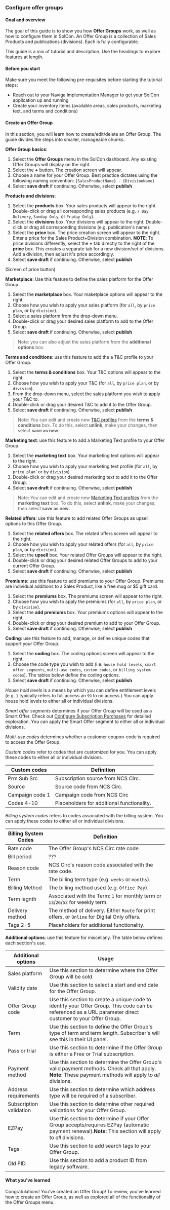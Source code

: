 ### Configure offer groups

#### Goal and overview

The goal of this guide is to show you how **Offer Groups** work, as well as how to configure them in SolCon. An Offer Group is a collection of Sales Products and publications (divisions). Each is fully configurable.

This guide is a mix of tutorial and description. Use the headings to explore features at length.

#### Before you start

Make sure you meet the following pre-requisites before starting the tutorial steps:

* Reach out to your Naviga Implementation Manager to get your SolCon application up and running
* Create your inventory items (available areas, sales products, marketing text, and terms and conditions)

#### Create an Offer Group

In this section, you will learn how to create/edit/delete an Offer Group. The guide divides the steps into smaller, manageable chunks.

**Offer Group basics**:

1. Select the **Offer Groups** menu in the SolCon dashboard. Any existing Offer Groups will display on the right.
2. Select the **+** button. The creation screen will appear.
3. Choose a name for your Offer Group. Best practice dictates using the following naming convention: `{SalesProductName} - {DivisionName}`
4. Select **save draft** if continuing. Otherwise, select **publish**

**Products and divisions**:

1. Select the **products** box. Your sales products will appear to the right. Double-click or drag all corresponding sales products (e.g. `7 Day Delivery`, `Sunday Only`, or `Friday Only`).
2. Select the **divisions** box. Your divisions will appear to the right. Double-click or drag all corresponding divisions (e.g. publication's name).
3. Select the **price** box. The price creation screen will appear to the right. Enter a price for the Sales Product+Division combination. **NOTE**: To price divisions differently, select the **+** tab directly to the right of the **price** box. This creates a separate tab for a new division/set of divisions. Add a division, then adjust it's price accordingly.
4. Select **save draft** if continuing. Otherwise, select **publish**

(Screen of price button)

**Marketplace**: Use this feature to define the sales platform for the Offer Group.

1. Select the **marketplace** box. Your maketplace options will appear to the right.
2. Choose how you wish to apply your sales platform (for `all`, by `price plan`, or by `division`).
3. Select a sales platform from the drop-down menu.
4. Double-click or drag your desired sales platform to add to the Offer Group.
5. Select **save draft** if continuing. Otherwise, select **publish**

> Note: you can also adjust the sales platform from the **additional options** box.

**Terms and conditions**: use this feature to add the a T&C profile to your Offer Group.

1. Select the **terms & conditions** box. Your T&C options will appear to the right.
2. Choose how you wish to apply your T&C (for `all`, by `price plan`, or by `division`).
3. From the drop-down menu, select the sales platform you wish to apply your T&C to.
4. Double-click or drag your desired T&C to add it to the Offer Group.
5. Select **save draft** if continuing. Otherwise, select **publish**

>Note: You can edit and create new [T&C profiles](example.com) from the **terms & conditions** box. To do this, select **unlink**, make your changes, then select **save as new**.

**Marketing text**: use this feature to add a Marketing Text profile to your Offer Group.

1. Select the **marketing text** box. Your marketing text options will appear to the right.
2. Choose how you wish to apply your marketing text profile (for `all`, by `price plan`' or by `division`).
3. Double-click or drag your desired marketing text to add it to the Offer Group.
4. Select **save draft** if continuing. Otherwise, select **publish**

> Note: You can edit and create new [Marketing Text profiles](example.com) from the **marketing text** box. To do this, select **unlink**, make your changes, then select **save as new**.

**Related offers**: use this feature to add related Offer Groups as upsell options to this Offer Group.

1. Select the **related offers** box. The related offers screen will appear to the right.
2. Choose how you wish to apply your related offers (for `all`, by `price plan`, or by `division`).
3. Select the **upsell** box. Your related Offer Groups will appear to the right.
4. Double-click or drag your desired related Offer Groups to add to your current Offer Group.
5. Select **save draft** if continuing. Otherwise, select **publish**

**Premiums**: use this feature to add premiums to your Offer Group. Premiums are individual additions to a Sales Product, like a free mug or $5 gift card.

1. Select the **premiums** box. The premiums screen will appear to the right.
2. Choose how you wish to apply the premiums (for `all`, by `price plan`, or by `division`).
3. Select the **add premiums** box. Your premiums options will appear to the right.
4. Double-click or drag your desired premium to add to your Offer Group.
5. Select **save draft** if continuing. Otherwise, select **publish**

**Coding**: use this feature to add, manage, or define unique codes that support your Offer Group.

1. Select the **coding** box. The coding options screen will appear to the right.
2. Choose the code type you wish to add (i.e. `house hold levels`, `smart offer segments`, `multi-use codes`, `custom codes`, or `billing system codes`). The tables below define the coding options.
3. Select **save draft** if continuing. Otherwise, select **publish**

_House hold levels_ is a means by which you can define entitlement levels (e.g. `1` typically refers to full access an `99` to no access.) You can apply house hold levels to either all or individual divisions.

_Smart offer segments_ determines if your Offer Group will be used as a Smart Offer. Check out [Configure Subscription Purchases](example.com) for detailed exploration. You can apply the Smart Offer segment to either all or individual divisions.

_Multi-use codes_ determines whether a customer coupon-code is required to access the Offer Group.

_Custom codes_ refer to codes that are customized for you. You can apply these codes to either all or individual divisions.

| Custom codes | Definition |
|-|-|
| Prm Sub Src | Subscription source from NCS Circ. |
| Source | Source code from NCS Circ. |
| Campaign code 1 | Campaign code from NCS Circ |
| Codes 4-10 | Placeholders for additional functionality. |

_Billing system codes_ refers to codes associated with the billing system. You can apply these codes to either all or individual divisions.

| Billing System Codes | Definition |
|-|-|
| Rate code | The Offer Group's NCS Circ rate code. |
| Bill period | ??? |
| Reason code | NCS Circ's reason code associated with the rate code. |
| Term | The billing term type (e.g. `weeks` or `months`). |
| Billing Method | The billing method used (e.g. `Office Pay`). |
| Term legnth | Associated with the Term: `1` for monthly term or `13`/`26`/`52` for weekly term. |
| Delivery method | The method of delivery. Either `Route` for print offers, or `Online` for Digital Only offers. |
| Tags 2-5 | Placeholders for additional functionality.  |

**Additional options**: use this feature for miscellany. The table below defines each section's use.

| Additional options | Usage |
|-|-|
| Sales platform | Use this section to determine where the Offer Group will be sold. |
| Validity date | Use this section to select a start and end date for the Offer Group. |
| Offer Group code | Use this section to create a unique code to identify your Offer Group. This code can be referenced as a URL parameter direct customer to your Offer Group. |
| Term | Use this section to define the Offer Group's type of term and term length. Subscriber's will see this in their UI panel. |
| Pass or trial | Use this section to determine if the Offer Group is either a Free or Trial subscription. |
| Payment method | Use this section to determine the Offer Group's valid payment methods. Check all that apply. **Note**: These payment methods will apply to _all_ divisions. |
| Address requirements | Use this section to determine which address type will be required of a subscriber.  |
| Subscription validation | Use this section to determine other required validations for your Offer Group. |
| EZPay | Use this section to determine if your Offer Group accepts/requires EZPay (automatic payment renewal).**Note**: This section will apply to _all_ divisions. |
| Tags | Use this section to add search tags to your Offer Group. |
| Old PID | Use this section to add a product ID from legacy software. |

#### What you've learned

Congratulations! You've created an Offer Group! To review, you've learned how to create an Offer Group, as well as explored all of the functionality of the Offer Groups menu.
